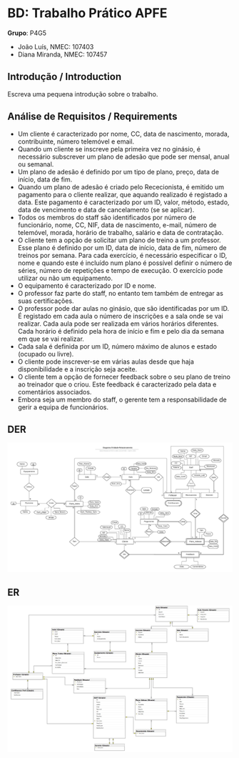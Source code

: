 # BD: Trabalho Prático APFE

**Grupo**: P4G5
- João Luís, NMEC: 107403
- Diana Miranda, NMEC: 107457

## Introdução / Introduction
 
Escreva uma pequena introdução sobre o trabalho.

## ​Análise de Requisitos / Requirements

* Um cliente é caracterizado por nome, CC, data de nascimento, morada, contribuinte, número telemóvel e email.
* Quando um cliente se inscreve pela primeira vez no ginásio, é necessário subscrever um plano de adesão que pode ser mensal, anual ou semanal.
* Um plano de adesão é definido por um tipo de plano, preço, data de início, data de fim.
* Quando um plano de adesão é criado pelo Rececionista, é emitido um pagamento para o cliente realizar, que aquando realizado é registado a data. Este pagamento é caracterizado por um ID, valor, método, estado, data de vencimento e data de cancelamento (se se aplicar).
* Todos os membros do staff são identificados por número de funcionário, nome, CC, NIF, data de nascimento, e-mail, número de telemóvel, morada, horário de trabalho, salário e data de contratação.
* O cliente tem a opção de solicitar um plano de treino a um professor. Esse plano é definido por um ID, data de início, data de fim, número de treinos por semana. Para cada exercício, é necessário especificar o ID, nome e quando este é incluído num plano é possível definir o número de séries, número de repetições e tempo de execução. O exercício pode utilizar ou não um equipamento.
* O equipamento é caracterizado por ID e nome.
* O professor faz parte do staff, no entanto tem também de entregar as suas certificações.
* O professor pode dar aulas no ginásio, que são identificadas por um ID. É registado em cada aula o número de inscrições e a sala onde se vai realizar. Cada aula pode ser realizada em vários horários diferentes. Cada horário é definido pela hora de início e fim e pelo dia da semana em que se vai realizar.
* Cada sala é definida por um ID, número máximo de alunos e estado (ocupado ou livre).
* O cliente pode inscrever-se em várias aulas desde que haja disponibilidade e a inscrição seja aceite.
* O cliente tem a opção de fornecer feedback sobre o seu plano de treino ao treinador que o criou. Este feedback é caracterizado pela data e comentários associados.
* Embora seja um membro do staff, o gerente tem a responsabilidade de gerir a equipa de funcionários.




## DER


![DER Diagram!](der.jpg "AnImage")

## ER

![ER Diagram!](er.jpg "AnImage")